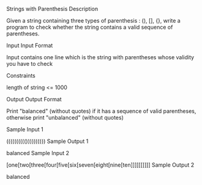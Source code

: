 Strings with Parenthesis 
Description

Given a string containing three types of parenthesis : (), [], {}, write a program to check whether the string contains a valid sequence of parentheses.


Input
Input Format

Input contains one line which is the string with parentheses whose validity you have to check

Constraints

length of string <= 1000


Output
Output Format

Print "balanced" (without quotes) if it has a sequence of valid parentheses, otherwise print "unbalanced" (without quotes)


Sample Input 1 

(((((((((())))))))))
Sample Output 1

balanced
Sample Input 2 

[one[two[three[four[five[six[seven[eight[nine[ten]]]]]]]]]]
Sample Output 2

balanced